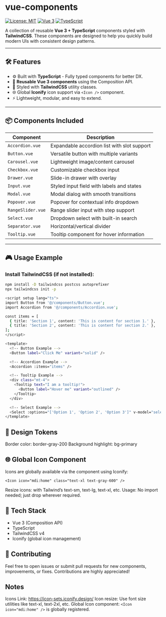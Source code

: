 # vue-components

[![License: MIT](https://img.shields.io/badge/license-MIT-blue.svg)](LICENSE) 
[![Vue 3](https://img.shields.io/badge/Vue-3.x-brightgreen.svg)](https://v3.vuejs.org/) 
[![TypeScript](https://img.shields.io/badge/TypeScript-Strict-blue.svg)](https://www.typescriptlang.org/)

A collection of reusable **Vue 3 + TypeScript** components styled with **TailwindCSS**. These components are designed to help you quickly build modern UIs with consistent design patterns.

---

## 🛠 Features

- ⚙️ Built with **TypeScript** - Fully typed components for better DX.
- 🧩 **Reusable Vue 3 components** using the Composition API.
- 🎨 Styled with **TailwindCSS** utility classes.
- 🌐 Global **Iconify** icon support via `<Icon />` component.
- ⚡ Lightweight, modular, and easy to extend.

---

## 📦 Components Included

| Component         | Description                                 |
|-------------------|---------------------------------------------|
| `Accordion.vue`   | Expandable accordion list with slot support |
| `Button.vue`      | Versatile button with multiple variants     |
| `Carousel.vue`    | Lightweight image/content carousel          |
| `Checkbox.vue`    | Customizable checkbox input                 |
| `Drawer.vue`      | Slide-in drawer with overlay                |
| `Input.vue`       | Styled input field with labels and states   |
| `Modal.vue`       | Modal dialog with smooth transitions        |
| `Popover.vue`     | Popover for contextual info dropdown        |
| `RangeSlider.vue` | Range slider input with step support        |
| `Select.vue`      | Dropdown select with built-in search        |
| `Separator.vue`   | Horizontal/vertical divider                 |
| `Tooltip.vue`     | Tooltip component for hover information     |

---

## 🎮 Usage Example

### Install TailwindCSS (if not installed):

```bash
npm install -D tailwindcss postcss autoprefixer
npx tailwindcss init -p
```

```bash
<script setup lang="ts">
import Button from '@/components/Button.vue';
import Accordion from '@/components/Accordion.vue';

const items = [
  { title: 'Section 1', content: 'This is content for section 1.' },
  { title: 'Section 2', content: 'This is content for section 2.' },
];
</script>

<template>
  <!-- Button Example -->
  <Button label="Click Me" variant="solid" />

  <!-- Accordion Example -->
  <Accordion :items="items" />

  <!-- Tooltip Example -->
  <div class="mt-4">
    <Tooltip text="I am a tooltip!">
      <Button label="Hover me" variant="outlined" />
    </Tooltip>
  </div>

  <!-- Select Example -->
  <Select :options="['Option 1', 'Option 2', 'Option 3']" v-model="selectedOption" />
</template>
```

## 🎨 Design Tokens

Border color: border-gray-200
Background highlight: bg-primary

## 🌐 Global Icon Component

Icons are globally available via the <Icon /> component using Iconify:

```
<Icon icon="mdi:home" class="text-xl text-gray-600" />
```

Resize icons: with Tailwind’s text-sm, text-lg, text-xl, etc.
Usage: No import needed; just drop <Icon /> wherever required.


## 🧩 Tech Stack
- Vue 3 (Composition API)
- TypeScript
- TailwindCSS v4
- Iconify (global icon management)

## 🤝 Contributing

Feel free to open issues or submit pull requests for new components, improvements, or fixes. Contributions are highly appreciated!

## Notes
Icons Link: https://icon-sets.iconify.design/
Icon resize: Use font size utilities like text-xl, text-2xl, etc.
Global Icon component: `<Icon icon="mdi:home" />` is globally registered.
